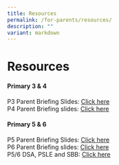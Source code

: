 ```yaml
---
title: Resources
permalink: /for-parents/resources/
description: ""
variant: markdown
---
```

# Resources


<h4><strong>Primary 3 &amp; 4</strong></h4>

P3 Parent Briefing Slides: <a href="https://drive.google.com/file/d/1T3YqBl-vzpkjbaf6cm7tRMzaXFW52Hnp/view?usp=drive_link">Click here</a><br> 
P4 Parent Briefing slides: <a href="https://drive.google.com/file/d/1PO6RW71e3uuB0FOKrzu4lT-Zt5OOXOq7/view?usp=drive_link">Click here</a><br>

<h4><strong>Primary 5 &amp; 6</strong></h4>

P5 Parent Briefing Slides: <a href="https://drive.google.com/file/d/1-DcO0tN1DdfAde0nTUcUO5VjVJJpv6YV/view?usp=drive_link">Click here</a><br> 
P6 Parent Briefing slides: <a href="https://drive.google.com/file/d/1247NeNSL7dfnveodHtX-VbmWC48ufRYX/view?usp=drive_link">Click here</a><br>
P5/6 DSA, PSLE and SBB: <a href="https://drive.google.com/file/d/1bEnoRbCNB7e_sh3dlMseQz7-lqTfjr-2/view?usp=drive_link">Click here</a><br>